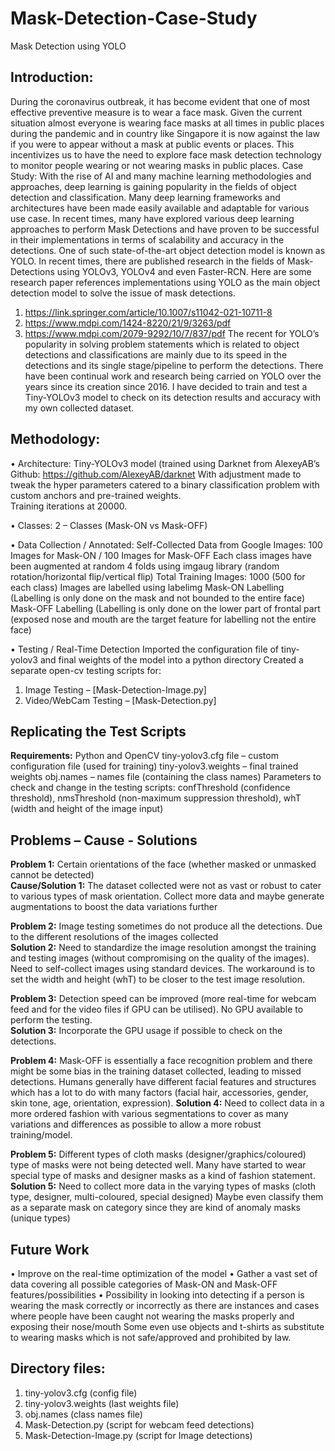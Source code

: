 # Mask-Detection-Case-Study
Mask Detection using YOLO

## Introduction:
During the coronavirus outbreak, it has become evident that one of most effective preventive measure is to wear a face mask. Given the current situation almost everyone is wearing face masks at all times in public places during the pandemic and in country like Singapore it is now against the law if you were to appear without a mask at public events or places.
This incentivizes us to have the need to explore face mask detection technology to monitor people wearing or not wearing masks in public places. 
Case Study:
With the rise of AI and many machine learning methodologies and approaches, deep learning is gaining popularity in the fields of object detection and classification. Many deep learning frameworks and architectures have been made easily available and adaptable for various use case.
In recent times, many have explored various deep learning approaches to perform Mask Detections and have proven to be successful in their implementations in terms of scalability and accuracy in the detections. One of such state-of-the-art object detection model is known as YOLO. 
In recent times, there are published research in the fields of Mask-Detections using YOLOv3, YOLOv4 and even Faster-RCN. Here are some research paper references implementations using YOLO as the main object detection model to solve the issue of mask detections. 
1.	https://link.springer.com/article/10.1007/s11042-021-10711-8
2.	https://www.mdpi.com/1424-8220/21/9/3263/pdf
3.	https://www.mdpi.com/2079-9292/10/7/837/pdf
The recent for YOLO’s popularity in solving problem statements which is related to object detections and classifications are mainly due to its speed in the detections and its single stage/pipeline to perform the detections. There have been continual work and research being carried on YOLO over the years since its creation since 2016. 
I have decided to train and test a Tiny-YOLOv3 model to check on its detection results and accuracy with my own collected dataset. 


## Methodology:
•	Architecture: 
Tiny-YOLOv3 model (trained using Darknet from AlexeyAB’s Github:  https://github.com/AlexeyAB/darknet
With adjustment made to tweak the hyper parameters catered to a binary classification problem with custom anchors and pre-trained weights.  
Training iterations at 20000.

•	Classes:
2 – Classes (Mask-ON vs Mask-OFF)

•	Data Collection / Annotated:
Self-Collected Data from Google Images: 
100 Images for Mask-ON / 100 Images for Mask-OFF 
Each class images have been augmented at random 4 folds using imgaug library (random rotation/horizontal flip/vertical flip) 
Total Training Images: 1000 (500 for each class)
Images are labelled using labelimg
Mask-ON Labelling
(Labelling is only done on the mask and not bounded to the entire face)
Mask-OFF Labelling
(Labelling is only done on the lower part of frontal part (exposed nose and mouth are the target feature for labelling not the entire face)

•	Testing / Real-Time Detection
Imported the configuration file of tiny-yolov3 and final weights of the model into a python directory 
Created a separate open-cv testing scripts for:
1.	Image Testing – [Mask-Detection-Image.py]
2.	Video/WebCam Testing – [Mask-Detection.py]

## Replicating the Test Scripts
**Requirements:**
Python and OpenCV 
tiny-yolov3.cfg file – custom configuration file (used for training) 
tiny-yolov3.weights – final trained weights 
obj.names – names file (containing the class names)
Parameters to check and change in the testing scripts:
confThreshold (confidence threshold), nmsThreshold (non-maximum suppression threshold), whT (width and height of the image input)

## Problems – Cause - Solutions

**Problem 1:**
Certain orientations of the face (whether masked or unmasked cannot be detected)	
**Cause/Solution 1:**
The dataset collected were not as vast or robust to cater to various types of mask orientation.	
Collect more data and maybe generate augmentations to boost the data variations further 

**Problem 2:**
Image testing sometimes do not produce all the detections.	Due to the different resolutions of the images collected 	
**Solution 2:**
Need to standardize the image resolution amongst the training and testing images (without compromising on the quality of the images). 
Need to self-collect images using standard devices. 
The workaround is to set the width and height (whT) to be closer to the test image resolution. 

**Problem 3:**
Detection speed can be improved (more real-time for webcam feed and for the video files if GPU can be utilised).	No GPU available to perform the testing. 	
**Solution 3:**
Incorporate the GPU usage if possible to check on the detections.


**Problem 4:**
Mask-OFF is essentially a face recognition problem and there might be some bias in the training dataset collected, leading to missed detections.	Humans generally have different facial features and structures which has a lot to do with many factors  (facial hair, accessories, gender, skin tone, age, orientation, expression).
**Solution 4:**
Need to collect data in a more ordered fashion with various segmentations to cover as many variations and differences as possible to allow a more robust training/model.

**Problem 5:**
Different types of cloth masks (designer/graphics/coloured) type of masks were not being detected well.	Many have started to wear special type of masks and designer masks as a kind of fashion statement. 	
**Solution 5:**
Need to collect more data in the varying types of masks (cloth type, designer, multi-coloured, special designed)
Maybe even classify them as a separate mask on category since they are kind of anomaly masks (unique types)



## Future Work
•	Improve on the real-time optimization of the model
•	Gather a vast set of data covering all possible categories of Mask-ON and Mask-OFF features/possibilities
•	Possibility in looking into detecting if a person is wearing the mask correctly or incorrectly as there are instances and cases where people have been caught not wearing the masks properly and exposing their nose/mouth 
Some even use objects and t-shirts as substitute to wearing masks which is not safe/approved and prohibited by law. 

## Directory files:
1.	tiny-yolov3.cfg (config file)
2.	tiny-yolov3.weights (last weights file)
3.	obj.names (class names file)
4.	Mask-Detection.py (script for webcam feed detections)
5.	Mask-Detection-Image.py (script for Image detections)
